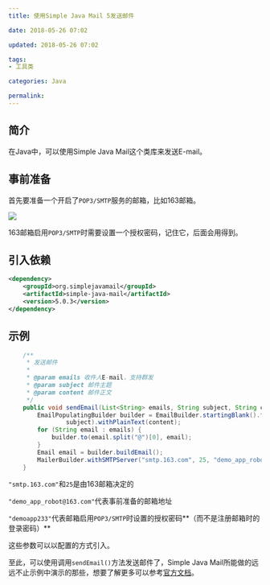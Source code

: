```yaml
---
title: 使用Simple Java Mail 5发送邮件

date: 2018-05-26 07:02

updated: 2018-05-26 07:02

tags:
- 工具类

categories: Java

permalink: 
---
```




## 简介

在Java中，可以使用Simple Java Mail这个类库来发送E-mail。



## 事前准备

首先要准备一个开启了`POP3/SMTP`服务的邮箱，比如163邮箱。

![](/images/send-email-1.png)



163邮箱启用`POP3/SMTP`时需要设置一个授权密码，记住它，后面会用得到。



## 引入依赖

~~~xml
<dependency>
    <groupId>org.simplejavamail</groupId>
    <artifactId>simple-java-mail</artifactId>
    <version>5.0.3</version>
</dependency>
~~~



## 示例

~~~java
    /**
     * 发送邮件
     *
     * @param emails 收件人E-mail，支持群发
     * @param subject 邮件主题
     * @param content 邮件正文
     */
    public void sendEmail(List<String> emails, String subject, String content) {
        EmailPopulatingBuilder builder = EmailBuilder.startingBlank().from("Demo App Robot", "demo_app_robot@163.com").withSubject(
                subject).withPlainText(content);
        for (String email : emails) {
            builder.to(email.split("@")[0], email);
        }
        Email email = builder.buildEmail();
        MailerBuilder.withSMTPServer("smtp.163.com", 25, "demo_app_robot@163.com", "demoapp233").buildMailer().sendMail(email);
    }
~~~



`"smtp.163.com"`和`25`是由163邮箱决定的

`"demo_app_robot@163.com"`代表事前准备的邮箱地址

`"demoapp233"`代表邮箱启用`POP3/SMTP`时设置的授权密码**（而不是注册邮箱时的登录密码）**

这些参数可以以配置的方式引入。



至此，可以使用调用`sendEmail()`方法发送邮件了，Simple Java Mail所能做的远远不止示例中演示的那些，想要了解更多可以参考[官方文档](http://www.simplejavamail.org/#/features)。